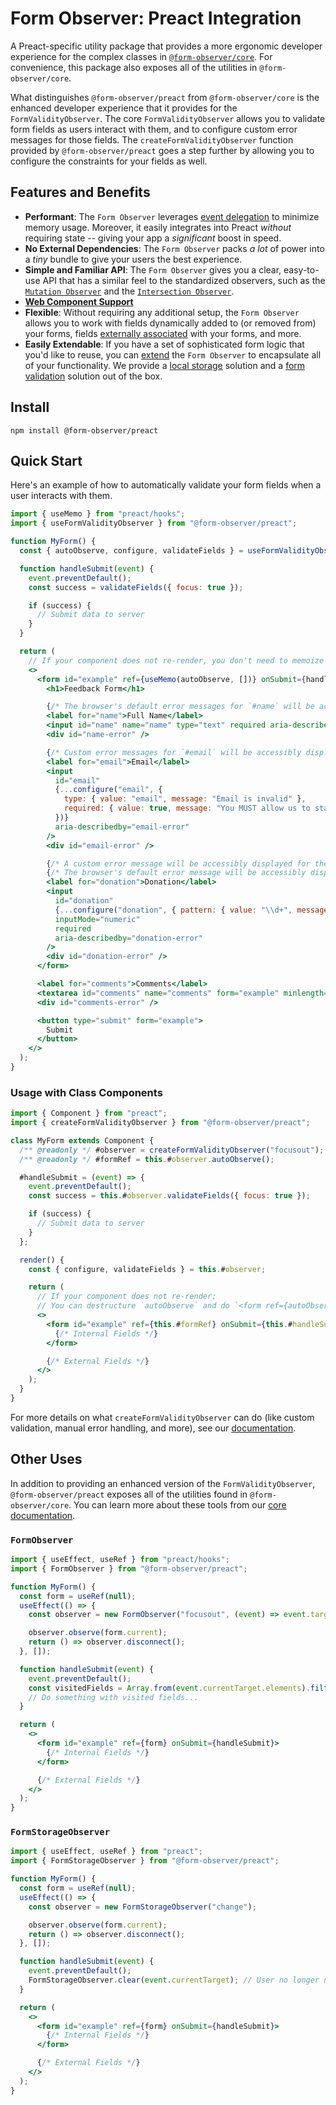 # Form Observer: Preact Integration

A Preact-specific utility package that provides a more ergonomic developer experience for the complex classes in [`@form-observer/core`](https://www.npmjs.com/package/@form-observer/core). For convenience, this package also exposes all of the utilities in `@form-observer/core`.

What distinguishes `@form-observer/preact` from `@form-observer/core` is the enhanced developer experience that it provides for the `FormValidityObserver`. The core `FormValidityObserver` allows you to validate form fields as users interact with them, and to configure custom error messages for those fields. The `createFormValidityObserver` function provided by `@form-observer/preact` goes a step further by allowing you to configure the constraints for your fields as well.

## Features and Benefits

<!--
  Note: This section should have the benefits listed in `@form-observer/core`, but the details should be catered to Preact.
-->

- **Performant**: The `Form Observer` leverages [event delegation](https://gomakethings.com/why-is-javascript-event-delegation-better-than-attaching-events-to-each-element/) to minimize memory usage. Moreover, it easily integrates into Preact _without_ requiring state -- giving your app a _significant_ boost in speed.
- **No External Dependencies**: The `Form Observer` packs _a lot_ of power into a _tiny_ bundle to give your users the best experience.
- **Simple and Familiar API**: The `Form Observer` gives you a clear, easy-to-use API that has a similar feel to the standardized observers, such as the [`Mutation Observer`](https://developer.mozilla.org/en-US/docs/Web/API/MutationObserver) and the [`Intersection Observer`](https://developer.mozilla.org/en-US/docs/Web/API/IntersectionObserver).
- [**Web Component Support**](https://developer.mozilla.org/en-US/docs/Web/API/Web_components)
- **Flexible**: Without requiring any additional setup, the `Form Observer` allows you to work with fields dynamically added to (or removed from) your forms, fields [externally associated](https://developer.mozilla.org/en-US/docs/Web/HTML/Element/input#form) with your forms, and more.
- **Easily Extendable**: If you have a set of sophisticated form logic that you'd like to reuse, you can [extend](https://developer.mozilla.org/en-US/docs/Web/JavaScript/Reference/Classes/extends) the `Form Observer` to encapsulate all of your functionality. We provide a [local storage](https://github.com/enthusiastic-js/form-observer/tree/main/docs/form-storage-observer) solution and a [form validation](https://github.com/enthusiastic-js/form-observer/blob/main/docs/form-validity-observer/integrations/preact.md) solution out of the box.

## Install

```
npm install @form-observer/preact
```

## Quick Start

Here's an example of how to automatically validate your form fields when a user interacts with them.

```jsx
import { useMemo } from "preact/hooks";
import { useFormValidityObserver } from "@form-observer/preact";

function MyForm() {
  const { autoObserve, configure, validateFields } = useFormValidityObserver("focusout");

  function handleSubmit(event) {
    event.preventDefault();
    const success = validateFields({ focus: true });

    if (success) {
      // Submit data to server
    }
  }

  return (
    // If your component does not re-render, you don't need to memoize `autoObserve`'s return value. (See Docs)
    <>
      <form id="example" ref={useMemo(autoObserve, [])} onSubmit={handleSubmit}>
        <h1>Feedback Form</h1>

        {/* The browser's default error messages for `#name` will be accessibly displayed inside `#name-error` */}
        <label for="name">Full Name</label>
        <input id="name" name="name" type="text" required aria-describedby="name-error" />
        <div id="name-error" />

        {/* Custom error messages for `#email` will be accessibly displayed inside `#email-error` */}
        <label for="email">Email</label>
        <input
          id="email"
          {...configure("email", {
            type: { value: "email", message: "Email is invalid" },
            required: { value: true, message: "You MUST allow us to stalk you!" },
          })}
          aria-describedby="email-error"
        />
        <div id="email-error" />

        {/* A custom error message will be accessibly displayed for the `pattern` constraint. */}
        {/* The browser's default error message will be accessibly displayed for the `required` constraint. */}
        <label for="donation">Donation</label>
        <input
          id="donation"
          {...configure("donation", { pattern: { value: "\\d+", message: "Please provide a valid number" } })}
          inputMode="numeric"
          required
          aria-describedby="donation-error"
        />
        <div id="donation-error" />
      </form>

      <label for="comments">Comments</label>
      <textarea id="comments" name="comments" form="example" minlength={30} aria-describedby="comments-error" />
      <div id="comments-error" />

      <button type="submit" form="example">
        Submit
      </button>
    </>
  );
}
```

### Usage with Class Components

```jsx
import { Component } from "preact";
import { createFormValidityObserver } from "@form-observer/preact";

class MyForm extends Component {
  /** @readonly */ #observer = createFormValidityObserver("focusout");
  /** @readonly */ #formRef = this.#observer.autoObserve();

  #handleSubmit = (event) => {
    event.preventDefault();
    const success = this.#observer.validateFields({ focus: true });

    if (success) {
      // Submit data to server
    }
  };

  render() {
    const { configure, validateFields } = this.#observer;

    return (
      // If your component does not re-render:
      // You can destructure `autoObserve` and do `<form ref={autoObserve()}>` directly. (See Docs)
      <>
        <form id="example" ref={this.#formRef} onSubmit={this.#handleSubmit}>
          {/* Internal Fields */}
        </form>

        {/* External Fields */}
      </>
    );
  }
}
```

For more details on what `createFormValidityObserver` can do (like custom validation, manual error handling, and more), see our [documentation](https://github.com/enthusiastic-js/form-observer/blob/main/docs/form-validity-observer/integrations/preact.md).

## Other Uses

In addition to providing an enhanced version of the `FormValidityObserver`, `@form-observer/preact` exposes all of the utilities found in `@form-observer/core`. You can learn more about these tools from our [core documentation](https://github.com/enthusiastic-js/form-observer/tree/main/docs).

### `FormObserver`

```jsx
import { useEffect, useRef } from "preact/hooks";
import { FormObserver } from "@form-observer/preact";

function MyForm() {
  const form = useRef(null);
  useEffect(() => {
    const observer = new FormObserver("focusout", (event) => event.target.setAttribute("data-visited", String(true)));

    observer.observe(form.current);
    return () => observer.disconnect();
  }, []);

  function handleSubmit(event) {
    event.preventDefault();
    const visitedFields = Array.from(event.currentTarget.elements).filter((e) => e.hasAttribute("data-visited"));
    // Do something with visited fields...
  }

  return (
    <>
      <form id="example" ref={form} onSubmit={handleSubmit}>
        {/* Internal Fields */}
      </form>

      {/* External Fields */}
    </>
  );
}
```

### `FormStorageObserver`

```jsx
import { useEffect, useRef } from "preact";
import { FormStorageObserver } from "@form-observer/preact";

function MyForm() {
  const form = useRef(null);
  useEffect(() => {
    const observer = new FormStorageObserver("change");

    observer.observe(form.current);
    return () => observer.disconnect();
  }, []);

  function handleSubmit(event) {
    event.preventDefault();
    FormStorageObserver.clear(event.currentTarget); // User no longer needs their progress saved after a form submission
  }

  return (
    <>
      <form id="example" ref={form} onSubmit={handleSubmit}>
        {/* Internal Fields */}
      </form>

      {/* External Fields */}
    </>
  );
}
```
